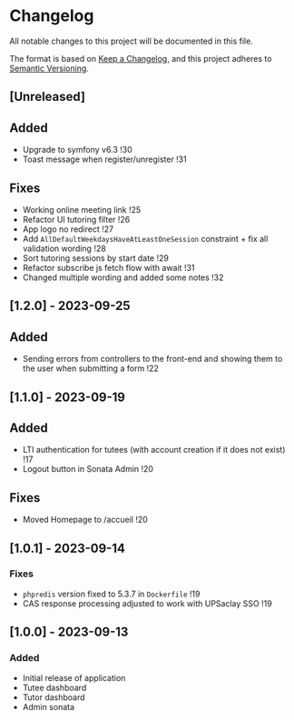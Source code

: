 # Changelog

All notable changes to this project will be documented in this file.

The format is based on [Keep a Changelog](https://keepachangelog.com/en/1.0.0/),
and this project adheres to [Semantic Versioning](https://semver.org/spec/v2.0.0.html).

## [Unreleased]

## Added
- Upgrade to symfony v6.3 !30
- Toast message when register/unregister !31

## Fixes
- Working online meeting link !25
- Refactor UI tutoring filter !26
- App logo no redirect !27
- Add `AllDefaultWeekdaysHaveAtLeastOneSession` constraint + fix all validation wording !28
- Sort tutoring sessions by start date !29
- Refactor subscribe js fetch flow with await !31
- Changed multiple wording and added some notes !32

## [1.2.0] - 2023-09-25

## Added
- Sending errors from controllers to the front-end and showing them to the user when submitting a form !22

## [1.1.0] - 2023-09-19

## Added
- LTI authentication for tutees (with account creation if it does not exist) !17
- Logout button in Sonata Admin !20

## Fixes
- Moved Homepage to /accueil !20

## [1.0.1] - 2023-09-14

### Fixes
- `phpredis` version fixed to 5.3.7 in `Dockerfile` !19
- CAS response processing adjusted to work with UPSaclay SSO !19

## [1.0.0] - 2023-09-13

### Added

- Initial release of application
- Tutee dashboard
- Tutor dashboard
- Admin sonata
